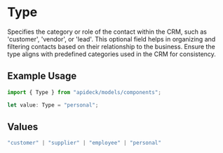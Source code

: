 # Type

Specifies the category or role of the contact within the CRM, such as 'customer', 'vendor', or 'lead'. This optional field helps in organizing and filtering contacts based on their relationship to the business. Ensure the type aligns with predefined categories used in the CRM for consistency.

## Example Usage

```typescript
import { Type } from "apideck/models/components";

let value: Type = "personal";
```

## Values

```typescript
"customer" | "supplier" | "employee" | "personal"
```